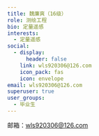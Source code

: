 ```yaml
---
title: 魏廉爽（16级）
role: 测绘工程
bio: 定量遥感
interests:
  - 定量遥感
social:
  - display:
      header: false
    link: wls920306@126.com
    icon_pack: fas
    icon: envelope
email: wls920306@126.com
superuser: true
user_groups:
  - 毕业生
---
```

邮箱：wls920306@126.com

